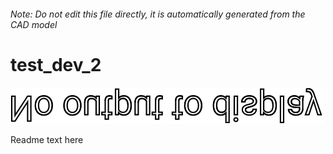###### Note: Do not edit this file directly, it is automatically generated from the CAD model

# test_dev_2

![](/project.svg)



 Readme text here



